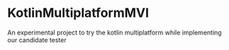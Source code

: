 # KotlinMultiplatformMVI
An experimental project to try the kotlin multiplatform while implementing our candidate tester
